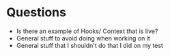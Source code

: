 # Questions

- Is there an example of Hooks/ Context that is live?
- General stuff to avoid doing when working on it
- General stuff that I shouldn't do that I did on my test
